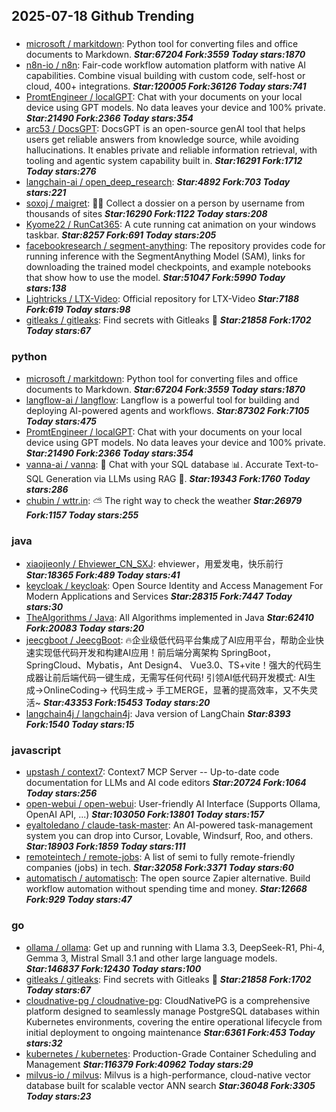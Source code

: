 ## 2025-07-18 Github Trending

### 
* [microsoft / markitdown](https://github.com/microsoft/markitdown): Python tool for converting files and office documents to Markdown. ***Star:67204 Fork:3559 Today stars:1870***
* [n8n-io / n8n](https://github.com/n8n-io/n8n): Fair-code workflow automation platform with native AI capabilities. Combine visual building with custom code, self-host or cloud, 400+ integrations. ***Star:120005 Fork:36126 Today stars:741***
* [PromtEngineer / localGPT](https://github.com/PromtEngineer/localGPT): Chat with your documents on your local device using GPT models. No data leaves your device and 100% private. ***Star:21490 Fork:2366 Today stars:354***
* [arc53 / DocsGPT](https://github.com/arc53/DocsGPT): DocsGPT is an open-source genAI tool that helps users get reliable answers from knowledge source, while avoiding hallucinations. It enables private and reliable information retrieval, with tooling and agentic system capability built in. ***Star:16291 Fork:1712 Today stars:276***
* [langchain-ai / open_deep_research](https://github.com/langchain-ai/open_deep_research):  ***Star:4892 Fork:703 Today stars:221***
* [soxoj / maigret](https://github.com/soxoj/maigret): 🕵️‍♂️ Collect a dossier on a person by username from thousands of sites ***Star:16290 Fork:1122 Today stars:208***
* [Kyome22 / RunCat365](https://github.com/Kyome22/RunCat365): A cute running cat animation on your windows taskbar. ***Star:8257 Fork:691 Today stars:205***
* [facebookresearch / segment-anything](https://github.com/facebookresearch/segment-anything): The repository provides code for running inference with the SegmentAnything Model (SAM), links for downloading the trained model checkpoints, and example notebooks that show how to use the model. ***Star:51047 Fork:5990 Today stars:138***
* [Lightricks / LTX-Video](https://github.com/Lightricks/LTX-Video): Official repository for LTX-Video ***Star:7188 Fork:619 Today stars:98***
* [gitleaks / gitleaks](https://github.com/gitleaks/gitleaks): Find secrets with Gitleaks 🔑 ***Star:21858 Fork:1702 Today stars:67***

### python
* [microsoft / markitdown](https://github.com/microsoft/markitdown): Python tool for converting files and office documents to Markdown. ***Star:67204 Fork:3559 Today stars:1870***
* [langflow-ai / langflow](https://github.com/langflow-ai/langflow): Langflow is a powerful tool for building and deploying AI-powered agents and workflows. ***Star:87302 Fork:7105 Today stars:475***
* [PromtEngineer / localGPT](https://github.com/PromtEngineer/localGPT): Chat with your documents on your local device using GPT models. No data leaves your device and 100% private. ***Star:21490 Fork:2366 Today stars:354***
* [vanna-ai / vanna](https://github.com/vanna-ai/vanna): 🤖 Chat with your SQL database 📊. Accurate Text-to-SQL Generation via LLMs using RAG 🔄. ***Star:19343 Fork:1760 Today stars:286***
* [chubin / wttr.in](https://github.com/chubin/wttr.in): ⛅ The right way to check the weather ***Star:26979 Fork:1157 Today stars:255***

### java
* [xiaojieonly / Ehviewer_CN_SXJ](https://github.com/xiaojieonly/Ehviewer_CN_SXJ): ehviewer，用爱发电，快乐前行 ***Star:18365 Fork:489 Today stars:41***
* [keycloak / keycloak](https://github.com/keycloak/keycloak): Open Source Identity and Access Management For Modern Applications and Services ***Star:28315 Fork:7447 Today stars:30***
* [TheAlgorithms / Java](https://github.com/TheAlgorithms/Java): All Algorithms implemented in Java ***Star:62410 Fork:20083 Today stars:20***
* [jeecgboot / JeecgBoot](https://github.com/jeecgboot/JeecgBoot): 🔥企业级低代码平台集成了AI应用平台，帮助企业快速实现低代码开发和构建AI应用！前后端分离架构 SpringBoot，SpringCloud、Mybatis，Ant Design4、 Vue3.0、TS+vite！强大的代码生成器让前后端代码一键生成，无需写任何代码! 引领AI低代码开发模式: AI生成->OnlineCoding-> 代码生成-> 手工MERGE，显著的提高效率，又不失灵活~ ***Star:43353 Fork:15453 Today stars:20***
* [langchain4j / langchain4j](https://github.com/langchain4j/langchain4j): Java version of LangChain ***Star:8393 Fork:1540 Today stars:15***

### javascript
* [upstash / context7](https://github.com/upstash/context7): Context7 MCP Server -- Up-to-date code documentation for LLMs and AI code editors ***Star:20724 Fork:1064 Today stars:256***
* [open-webui / open-webui](https://github.com/open-webui/open-webui): User-friendly AI Interface (Supports Ollama, OpenAI API, ...) ***Star:103050 Fork:13801 Today stars:157***
* [eyaltoledano / claude-task-master](https://github.com/eyaltoledano/claude-task-master): An AI-powered task-management system you can drop into Cursor, Lovable, Windsurf, Roo, and others. ***Star:18903 Fork:1859 Today stars:111***
* [remoteintech / remote-jobs](https://github.com/remoteintech/remote-jobs): A list of semi to fully remote-friendly companies (jobs) in tech. ***Star:32058 Fork:3371 Today stars:60***
* [automatisch / automatisch](https://github.com/automatisch/automatisch): The open source Zapier alternative. Build workflow automation without spending time and money. ***Star:12668 Fork:929 Today stars:47***

### go
* [ollama / ollama](https://github.com/ollama/ollama): Get up and running with Llama 3.3, DeepSeek-R1, Phi-4, Gemma 3, Mistral Small 3.1 and other large language models. ***Star:146837 Fork:12430 Today stars:100***
* [gitleaks / gitleaks](https://github.com/gitleaks/gitleaks): Find secrets with Gitleaks 🔑 ***Star:21858 Fork:1702 Today stars:67***
* [cloudnative-pg / cloudnative-pg](https://github.com/cloudnative-pg/cloudnative-pg): CloudNativePG is a comprehensive platform designed to seamlessly manage PostgreSQL databases within Kubernetes environments, covering the entire operational lifecycle from initial deployment to ongoing maintenance ***Star:6361 Fork:453 Today stars:32***
* [kubernetes / kubernetes](https://github.com/kubernetes/kubernetes): Production-Grade Container Scheduling and Management ***Star:116379 Fork:40962 Today stars:29***
* [milvus-io / milvus](https://github.com/milvus-io/milvus): Milvus is a high-performance, cloud-native vector database built for scalable vector ANN search ***Star:36048 Fork:3305 Today stars:23***
